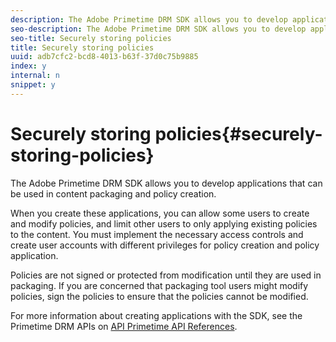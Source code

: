 ```yaml
---
description: The Adobe Primetime DRM SDK allows you to develop applications that can be used in content packaging and policy creation.
seo-description: The Adobe Primetime DRM SDK allows you to develop applications that can be used in content packaging and policy creation.
seo-title: Securely storing policies
title: Securely storing policies
uuid: adb7cfc2-bcd8-4013-b63f-37d0c75b9885
index: y
internal: n
snippet: y
---
```


# Securely storing policies{#securely-storing-policies}

The Adobe Primetime DRM SDK allows you to develop applications that can be used in content packaging and policy creation.

When you create these applications, you can allow some users to create and modify policies, and limit other users to only applying existing policies to the content. You must implement the necessary access controls and create user accounts with different privileges for policy creation and policy application.

Policies are not signed or protected from modification until they are used in packaging. If you are concerned that packaging tool users might modify policies, sign the policies to ensure that the policies cannot be modified.

For more information about creating applications with the SDK, see the Primetime DRM APIs on [API Primetime API References](http://help.adobe.com/en_US/primetime/api/index.html#api-Adobe_Primetime_API_References). 
